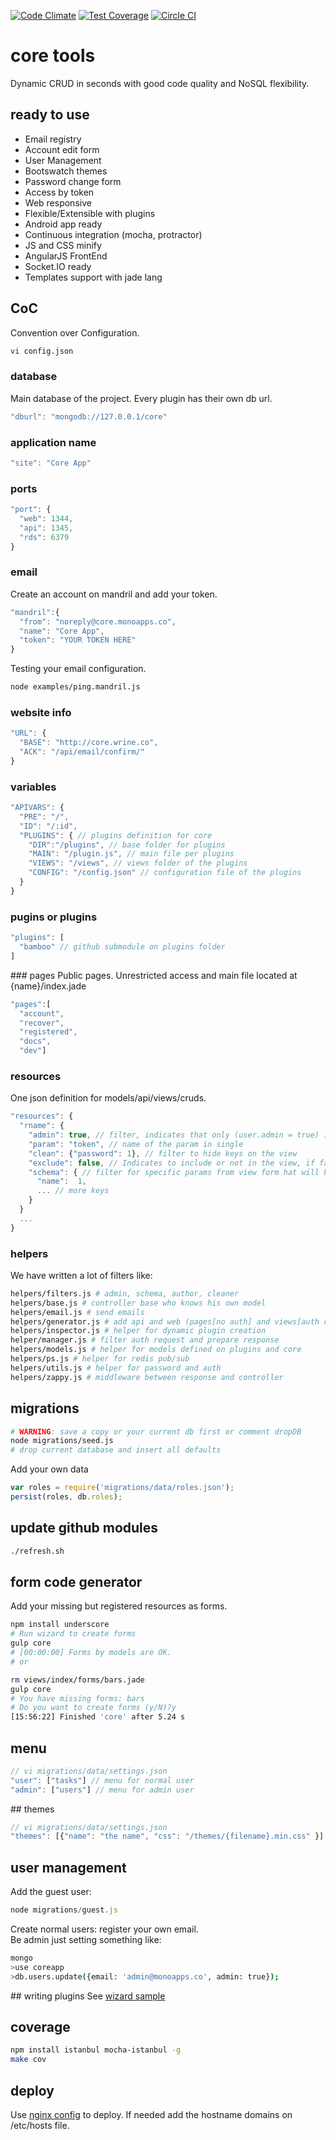 [![Code Climate](https://codeclimate.com/github/MoNoApps/core/badges/gpa.svg)](https://codeclimate.com/github/MoNoApps/core)
[![Test Coverage](https://codeclimate.com/github/MoNoApps/core/badges/coverage.svg)](https://codeclimate.com/github/MoNoApps/core/coverage)
[![Circle CI](https://circleci.com/gh/MoNoApps/core.svg?style=svg)](https://circleci.com/gh/monoapps/core)

# core tools
Dynamic CRUD in seconds with good code quality and NoSQL flexibility.
## ready to use
- Email registry
- Account edit form
- User Management
- Bootswatch themes
- Password change form
- Access by token
- Web responsive
- Flexible/Extensible with plugins
- Android app ready
- Continuous integration (mocha, protractor)
- JS and CSS minify
- AngularJS FrontEnd
- Socket.IO ready
- Templates support with jade lang

## CoC
Convention over Configuration.</br>
````sh
vi config.json
````
### database
Main database of the project. Every plugin has their own db url.
````js
"dburl": "mongodb://127.0.0.1/core"
````
### application name
````js
"site": "Core App"
````
### ports
````js
"port": {
  "web": 1344,
  "api": 1345,
  "rds": 6379
}
````
### email
Create an account on mandril and add your token.
````js
"mandril":{
  "from": "noreply@core.monoapps.co",
  "name": "Core App",
  "token": "YOUR TOKEN HERE"
}
````
Testing your email configuration.
`````sh
node examples/ping.mandril.js
`````
### website info
````js
"URL": {
  "BASE": "http://core.wrine.co",
  "ACK": "/api/email/confirm/"
}
````
### variables
````js
"APIVARS": {
  "PRE": "/",
  "ID": "/:id",
  "PLUGINS": { // plugins definition for core
    "DIR":"/plugins", // base folder for plugins
    "MAIN": "/plugin.js", // main file per plugins
    "VIEWS": "/views", // views folder of the plugins
    "CONFIG": "/config.json" // configuration file of the plugins
  }
}
````
### pugins or plugins

````js
"plugins": [
  "bamboo" // github submodule on plugins folder
]
````

### pages
Public pages. Unrestricted access and main file located at {name}/index.jade
````js
"pages":[
  "account",
  "recover",
  "registered",
  "docs",
  "dev"]
````
### resources
One json definition for models/api/views/cruds.
````js
"resources": {
  "rname": {
    "admin": true, // filter, indicates that only (user.admin = true) is able to access this info
    "param": "token", // name of the param in single
    "clean": {"password": 1}, // filter to hide keys on the view
    "exclude": false, // Indicates to include or not in the view, if false the model can be access but without api or web routes
    "schema": { // filter for specific params from view form hat will be accepted
      "name":  1,
      ... // more keys
    }
  }
  ...
}
````
### helpers
We have written a lot of filters like:
````sh
helpers/filters.js # admin, schema, author, cleaner
helpers/base.js # controller base who knows his own model
helpers/email.js # send emails
helpers/generator.js # add api and web (pages[no auth] and views[auth crud view])
helpers/inspector.js # helper for dynamic plugin creation
helper/manager.js # filter auth request and prepare response
helpers/models.js # helper for models defined on plugins and core
helpers/ps.js # helper for redis pub/sub
helpers/utils.js # helper for password and auth
helpers/zappy.js # middleware between response and controller
````

## migrations
`````sh
# WARNING: save a copy or your current db first or comment dropDB
node migrations/seed.js
# drop current database and insert all defaults
`````
Add your own data
````js
var roles = require('migrations/data/roles.json');
persist(roles, db.roles);
````

## update github modules
````sh
./refresh.sh
````

## form code generator
Add your missing but registered resources as forms.
````sh
npm install underscore
# Run wizard to create forms
gulp core
# [00:00:00] Forms by models are OK.
# or

rm views/index/forms/bars.jade
gulp core
# You have missing forms: bars
# Do you want to create forms (y/N)?y
[15:56:22] Finished 'core' after 5.24 s
````

## menu
````js
// vi migrations/data/settings.json
"user": ["tasks"] // menu for normal user
"admin": ["users"] // menu for admin user
````

## themes
````js
// vi migrations/data/settings.json
"themes": [{"name": "the name", "css": "/themes/{filename}.min.css" }]
````

## user management
Add the guest user:
````js
node migrations/guest.js
````
Create normal users: register your own email.</br>
Be admin just setting something like:
````sh
mongo
>use coreapp
>db.users.update({email: 'admin@monoapps.co', admin: true});
````

## writing plugins
See [wizard sample](https://github.com/MoNoApps/wizard)

## coverage
````sh
npm install istanbul mocha-istanbul -g
make cov
````

## deploy
Use [nginx config](core.conf) to deploy. If needed add the hostname domains on /etc/hosts file.
